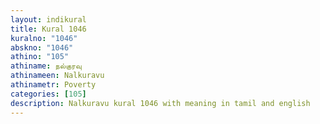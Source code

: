 ```yaml
---
layout: indikural
title: Kural 1046
kuralno: "1046"
abskno: "1046"
athino: "105"
athiname: நல்குரவு
athinameen: Nalkuravu
athinametr: Poverty
categories: [105]
description: Nalkuravu kural 1046 with meaning in tamil and english 
---
```


